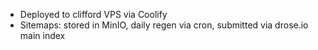 - Deployed to clifford VPS via Coolify
- Sitemaps: stored in MinIO, daily regen via cron, submitted via drose.io main index